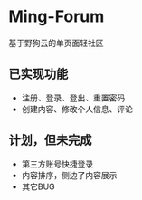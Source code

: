 # Ming-Forum

基于野狗云的单页面轻社区

## 已实现功能

* 注册、登录、登出、重置密码
* 创建内容、修改个人信息、评论

## 计划，但未完成

* 第三方账号快捷登录
* 内容排序，侧边了内容展示
* 其它BUG
